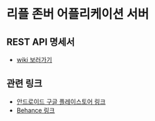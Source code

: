 # 리플 존버 어플리케이션 서버


## REST API 명세서

- [wiki 보러가기](https://github.com/Rocket-Hyun/RiJonTTak-Server/wiki/REST-api-%C2%A0명세서)

## 관련 링크

- [안드로이드 구글 플레이스토어 링크](https://goo.gl/x7aJtH)
- [Behance 링크](https://www.behance.net/gallery/62677585/RIJONTTAK)
